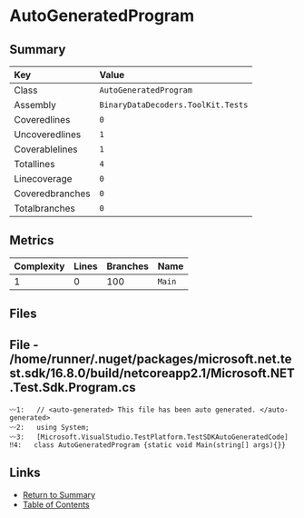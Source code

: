 ﻿# AutoGeneratedProgram

## Summary

| Key             | Value                              |
| :-------------- | :--------------------------------- |
| Class           | `AutoGeneratedProgram`             |
| Assembly        | `BinaryDataDecoders.ToolKit.Tests` |
| Coveredlines    | `0`                                |
| Uncoveredlines  | `1`                                |
| Coverablelines  | `1`                                |
| Totallines      | `4`                                |
| Linecoverage    | `0`                                |
| Coveredbranches | `0`                                |
| Totalbranches   | `0`                                |

## Metrics

| Complexity | Lines | Branches | Name    |
| :--------- | :---- | :------- | :------ |
| 1          | 0     | 100      | `Main`  |

## Files

## File - /home/runner/.nuget/packages/microsoft.net.test.sdk/16.8.0/build/netcoreapp2.1/Microsoft.NET.Test.Sdk.Program.cs

```CSharp
〰1:   // <auto-generated> This file has been auto generated. </auto-generated>
〰2:   using System;
〰3:   [Microsoft.VisualStudio.TestPlatform.TestSDKAutoGeneratedCode]
‼4:   class AutoGeneratedProgram {static void Main(string[] args){}}
```

## Links

* [Return to Summary](Summary.md)
* [Table of Contents](../TOC.md)

